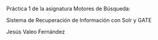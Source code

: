 Práctica 1 de la asignatura Motores de Búsqueda:

Sistema de Recuperación de Información con Solr y GATE


Jesús Valeo Fernández
